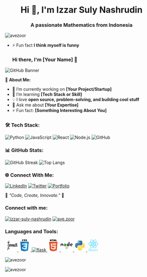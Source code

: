 <h1 align="center">Hi 👋, I'm Izzar Suly Nashrudin</h1>
<h3 align="center">A passionate Mathematics from Indonesia</h3>

<p align="left"> <img src="https://komarev.com/ghpvc/?username=avezoor&label=Profile%20views&color=0e75b6&style=flat" alt="avezoor" /> </p>

- ⚡ Fun fact **I think myself is funny**

  ### Hi there, I'm [Your Name] 👋

![GitHub Banner](https://source.unsplash.com/1600x400/?technology,coding)

🚀 **About Me:**  
- 🔭 I’m currently working on **[Your Project/Startup]**
- 🌱 I’m learning **[Tech Stack or Skill]**
- 💡 I love **open source, problem-solving, and building cool stuff**
- 💬 Ask me about **[Your Expertise]**
- ⚡ Fun fact: **[Something Interesting About You]**

### 🛠 Tech Stack:
![Python](https://img.shields.io/badge/Python-3776AB?style=for-the-badge&logo=python&logoColor=white)
![JavaScript](https://img.shields.io/badge/JavaScript-F7DF1E?style=for-the-badge&logo=javascript&logoColor=black)
![React](https://img.shields.io/badge/React-61DAFB?style=for-the-badge&logo=react&logoColor=black)
![Node.js](https://img.shields.io/badge/Node.js-339933?style=for-the-badge&logo=nodedotjs&logoColor=white)
![GitHub](https://img.shields.io/badge/GitHub-181717?style=for-the-badge&logo=github&logoColor=white)

### 📊 GitHub Stats:
![GitHub Streak](https://github-readme-streak-stats.herokuapp.com/?user=yourusername&theme=tokyonight)
![Top Langs](https://github-readme-stats.vercel.app/api/top-langs/?username=yourusername&layout=compact&theme=tokyonight)

### 🌐 Connect With Me:
[![LinkedIn](https://img.shields.io/badge/LinkedIn-0A66C2?style=for-the-badge&logo=linkedin&logoColor=white)](https://linkedin.com/in/yourprofile)
[![Twitter](https://img.shields.io/badge/Twitter-1DA1F2?style=for-the-badge&logo=twitter&logoColor=white)](https://twitter.com/yourhandle)
[![Portfolio](https://img.shields.io/badge/Portfolio-000000?style=for-the-badge&logo=vercel&logoColor=white)](https://yourportfolio.com)

🎯 _"Code, Create, Innovate."_ 🚀

<h3 align="left">Connect with me:</h3>
<p align="left">
<a href="https://linkedin.com/in/izzar-suly-nashrudin" target="blank"><img align="center" src="https://raw.githubusercontent.com/rahuldkjain/github-profile-readme-generator/master/src/images/icons/Social/linked-in-alt.svg" alt="izzar-suly-nashrudin" height="30" width="40" /></a>
<a href="https://instagram.com/ave.zoor" target="blank"><img align="center" src="https://raw.githubusercontent.com/rahuldkjain/github-profile-readme-generator/master/src/images/icons/Social/instagram.svg" alt="ave.zoor" height="30" width="40" /></a>
</p>

<h3 align="left">Languages and Tools:</h3>
<p align="left"> <a href="https://canvasjs.com" target="_blank" rel="noreferrer"> <img src="https://raw.githubusercontent.com/Hardik0307/Hardik0307/master/assets/canvasjs-charts.svg" alt="canvasjs" width="40" height="40"/> </a> <a href="https://www.w3schools.com/css/" target="_blank" rel="noreferrer"> <img src="https://raw.githubusercontent.com/devicons/devicon/master/icons/css3/css3-original-wordmark.svg" alt="css3" width="40" height="40"/> </a> <a href="https://flask.palletsprojects.com/" target="_blank" rel="noreferrer"> <img src="https://www.vectorlogo.zone/logos/pocoo_flask/pocoo_flask-icon.svg" alt="flask" width="40" height="40"/> </a> <a href="https://www.w3.org/html/" target="_blank" rel="noreferrer"> <img src="https://raw.githubusercontent.com/devicons/devicon/master/icons/html5/html5-original-wordmark.svg" alt="html5" width="40" height="40"/> </a> <a href="https://nodejs.org" target="_blank" rel="noreferrer"> <img src="https://raw.githubusercontent.com/devicons/devicon/master/icons/nodejs/nodejs-original-wordmark.svg" alt="nodejs" width="40" height="40"/> </a> <a href="https://www.python.org" target="_blank" rel="noreferrer"> <img src="https://raw.githubusercontent.com/devicons/devicon/master/icons/python/python-original.svg" alt="python" width="40" height="40"/> </a> <a href="https://reactjs.org/" target="_blank" rel="noreferrer"> <img src="https://raw.githubusercontent.com/devicons/devicon/master/icons/react/react-original-wordmark.svg" alt="react" width="40" height="40"/> </a> </p>

<p><img align="center" src="https://github-readme-stats.vercel.app/api/top-langs?username=avezoor&show_icons=true&locale=en&layout=compact" alt="avezoor" /></p>

<p><img align="center" src="https://github-readme-streak-stats.herokuapp.com/?user=avezoor&" alt="avezoor" /></p>
